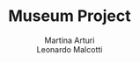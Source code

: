 ---
schema: default
title: Museum Project
organization: KnowDive
notes: "This project considers a museum as the region in which heterogeneous data about visitors’ profiles and visiting behaviors should be integrated by building a Knowledge Graph (KG).\r\n\r\nThe related data provide the information about visitors’ profiles and visiting behaviors in a museum, e.g., visitors, parts of the museum, dwell time in different parts of museum, and other visiting behavior information in the museum.\r\n\r\nThe project aims to create a KG representing museum visitors’ profiles and visiting behaviors. This objective will be achieved through a data integration process that will generate a visiting Knowledge Graph (KG) integrating visitors’ data in a museum from various data sources."
resources:
  - name: KGE - Museum
    url: 'https://martina-arturi.github.io/museum-project/'
    format: html
license: 'http://www.opendefinition.org/licenses/odc-by'
category:
  - Education
maintainer: Simone Bocca
maintainer_email: simone.bocca@unitn.it
author: Martina Arturi <br> Leonardo Malcotti
author_email: martina.arturi@studenti.unitn.it <br> leonardo.malcotti@studenti.unitn.it
tags: 'kge,museum,culture'
pub_date: 15/01/2023
---